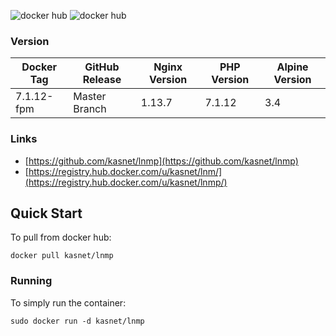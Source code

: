 ![docker hub](https://img.shields.io/docker/pulls/kasnet/lnmp.svg?style=flat-square)
![docker hub](https://img.shields.io/docker/stars/kasnet/lnmp.svg?style=flat-square)

### Version
| Docker Tag | GitHub Release | Nginx Version | PHP Version | Alpine Version |
|-----|-------|-----|--------|--------|
| 7.1.12-fpm | Master Branch |1.13.7 | 7.1.12 | 3.4 |


### Links
- [https://github.com/kasnet/lnmp](https://github.com/kasnet/lnmp)
- [https://registry.hub.docker.com/u/kasnet/lnm/](https://registry.hub.docker.com/u/kasnet/lnmp/)

## Quick Start
To pull from docker hub:
```
docker pull kasnet/lnmp
```
### Running
To simply run the container:
```
sudo docker run -d kasnet/lnmp
```

